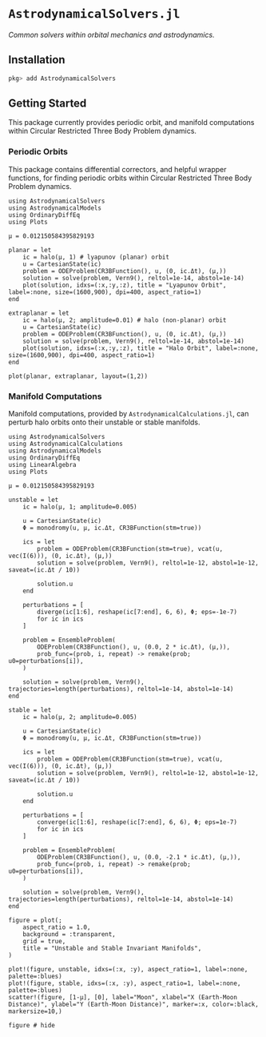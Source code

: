 # `AstrodynamicalSolvers.jl`

_Common solvers within orbital mechanics and astrodynamics._

## Installation

```julia
pkg> add AstrodynamicalSolvers
```

## Getting Started

This package currently provides periodic orbit, and manifold computations within 
Circular Restricted Three Body Problem dynamics.

### Periodic Orbits

This package contains differential correctors, and helpful wrapper functions, for 
finding periodic orbits within Circular Restricted Three Body Problem dynamics.

```@example usage
using AstrodynamicalSolvers
using AstrodynamicalModels
using OrdinaryDiffEq
using Plots

μ = 0.012150584395829193

planar = let
    ic = halo(μ, 1) # lyapunov (planar) orbit
    u = CartesianState(ic)
    problem = ODEProblem(CR3BFunction(), u, (0, ic.Δt), (μ,))
    solution = solve(problem, Vern9(), reltol=1e-14, abstol=1e-14)
    plot(solution, idxs=(:x,:y,:z), title = "Lyapunov Orbit", label=:none, size=(1600,900), dpi=400, aspect_ratio=1)
end

extraplanar = let
    ic = halo(μ, 2; amplitude=0.01) # halo (non-planar) orbit
    u = CartesianState(ic)
    problem = ODEProblem(CR3BFunction(), u, (0, ic.Δt), (μ,))
    solution = solve(problem, Vern9(), reltol=1e-14, abstol=1e-14)
    plot(solution, idxs=(:x,:y,:z), title = "Halo Orbit", label=:none, size=(1600,900), dpi=400, aspect_ratio=1)
end

plot(planar, extraplanar, layout=(1,2))
```

### Manifold Computations

Manifold computations, provided by `AstrodynamicalCalculations.jl`, can perturb 
halo orbits onto their unstable or stable manifolds.

```@example
using AstrodynamicalSolvers
using AstrodynamicalCalculations
using AstrodynamicalModels
using OrdinaryDiffEq
using LinearAlgebra
using Plots

μ = 0.012150584395829193

unstable = let
    ic = halo(μ, 1; amplitude=0.005)

    u = CartesianState(ic)
    Φ = monodromy(u, μ, ic.Δt, CR3BFunction(stm=true))

    ics = let
        problem = ODEProblem(CR3BFunction(stm=true), vcat(u, vec(I(6))), (0, ic.Δt), (μ,))
        solution = solve(problem, Vern9(), reltol=1e-12, abstol=1e-12, saveat=(ic.Δt / 10))

        solution.u
    end

    perturbations = [
        diverge(ic[1:6], reshape(ic[7:end], 6, 6), Φ; eps=-1e-7)
        for ic in ics
    ]

    problem = EnsembleProblem(
        ODEProblem(CR3BFunction(), u, (0.0, 2 * ic.Δt), (μ,)),
        prob_func=(prob, i, repeat) -> remake(prob; u0=perturbations[i]),
    )

    solution = solve(problem, Vern9(), trajectories=length(perturbations), reltol=1e-14, abstol=1e-14)
end

stable = let
    ic = halo(μ, 2; amplitude=0.005)

    u = CartesianState(ic)
    Φ = monodromy(u, μ, ic.Δt, CR3BFunction(stm=true))

    ics = let
        problem = ODEProblem(CR3BFunction(stm=true), vcat(u, vec(I(6))), (0, ic.Δt), (μ,))
        solution = solve(problem, Vern9(), reltol=1e-12, abstol=1e-12, saveat=(ic.Δt / 10))

        solution.u
    end
    
    perturbations = [
        converge(ic[1:6], reshape(ic[7:end], 6, 6), Φ; eps=1e-7)
        for ic in ics
    ]

    problem = EnsembleProblem(
        ODEProblem(CR3BFunction(), u, (0.0, -2.1 * ic.Δt), (μ,)),
        prob_func=(prob, i, repeat) -> remake(prob; u0=perturbations[i]),
    )

    solution = solve(problem, Vern9(), trajectories=length(perturbations), reltol=1e-14, abstol=1e-14)
end

figure = plot(; 
    aspect_ratio = 1.0,
    background = :transparent,
    grid = true,
    title = "Unstable and Stable Invariant Manifolds",
)

plot!(figure, unstable, idxs=(:x, :y), aspect_ratio=1, label=:none, palette=:blues)
plot!(figure, stable, idxs=(:x, :y), aspect_ratio=1, label=:none, palette=:blues)
scatter!(figure, [1-μ], [0], label="Moon", xlabel="X (Earth-Moon Distance)", ylabel="Y (Earth-Moon Distance)", marker=:x, color=:black, markersize=10,)

figure # hide
```
